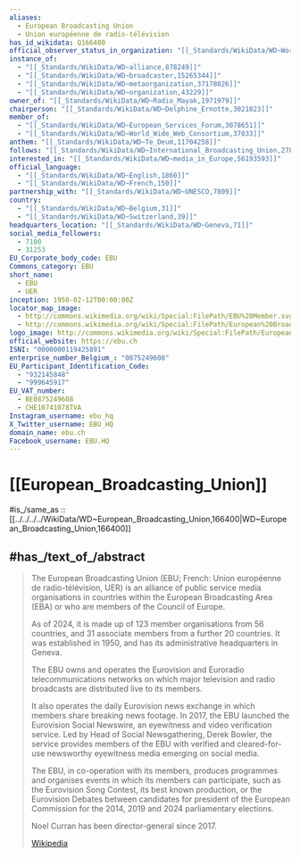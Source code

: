 ```yaml
---
aliases:
  - European Broadcasting Union
  - Union européenne de radio-télévision
has_id_wikidata: Q166400
official_observer_status_in_organization: "[[_Standards/WikiData/WD~World_Intellectual_Property_Organization,177773]]"
instance_of:
  - "[[_Standards/WikiData/WD~alliance,878249]]"
  - "[[_Standards/WikiData/WD~broadcaster,15265344]]"
  - "[[_Standards/WikiData/WD~metaorganization,37178026]]"
  - "[[_Standards/WikiData/WD~organization,43229]]"
owner_of: "[[_Standards/WikiData/WD~Radio_Mayak,1971979]]"
chairperson: "[[_Standards/WikiData/WD~Delphine_Ernotte,3021823]]"
member_of:
  - "[[_Standards/WikiData/WD~European_Services_Forum,3078651]]"
  - "[[_Standards/WikiData/WD~World_Wide_Web_Consortium,37033]]"
anthem: "[[_Standards/WikiData/WD~Te_Deum,11704258]]"
follows: "[[_Standards/WikiData/WD~International_Broadcasting_Union,27859767]]"
interested_in: "[[_Standards/WikiData/WD~media_in_Europe,56193593]]"
official_language:
  - "[[_Standards/WikiData/WD~English,1860]]"
  - "[[_Standards/WikiData/WD~French,150]]"
partnership_with: "[[_Standards/WikiData/WD~UNESCO,7809]]"
country:
  - "[[_Standards/WikiData/WD~Belgium,31]]"
  - "[[_Standards/WikiData/WD~Switzerland,39]]"
headquarters_location: "[[_Standards/WikiData/WD~Geneva,71]]"
social_media_followers:
  - 7100
  - 31253
EU_Corporate_body_code: EBU
Commons_category: EBU
short_name:
  - EBU
  - UER
inception: 1950-02-12T00:00:00Z
locator_map_image:
  - http://commons.wikimedia.org/wiki/Special:FilePath/EBU%20Member.svg
  - http://commons.wikimedia.org/wiki/Special:FilePath/European%20Broadcasting%20Union%20members.svg
logo_image: http://commons.wikimedia.org/wiki/Special:FilePath/European%20Broadcasting%20Union%20logo.svg
official_website: https://ebu.ch
ISNI: "0000000119425891"
enterprise_number_Belgium_: "0875249608"
EU_Participant_Identification_Code:
  - "932145848"
  - "999645917"
EU_VAT_number:
  - BE0875249608
  - CHE10741078TVA
Instagram_username: ebu_hq
X_Twitter_username: EBU_HQ
domain_name: ebu.ch
Facebook_username: EBU.HQ
---
```


# [[European_Broadcasting_Union]] 

#is_/same_as :: [[../../../../WikiData/WD~European_Broadcasting_Union,166400|WD~European_Broadcasting_Union,166400]] 

## #has_/text_of_/abstract 

> The European Broadcasting Union (EBU; French: Union européenne de radio-télévision, UER) 
> is an alliance of public service media organisations 
> in countries within the European Broadcasting Area (EBA) 
> or who are members of the Council of Europe. 
> 
> As of 2024, it is made up of 123 member organisations from 56 countries, 
> and 31 associate members from a further 20 countries. 
> It was established in 1950, and has its administrative headquarters in Geneva.
>
> The EBU owns and operates the Eurovision and Euroradio telecommunications networks 
> on which major television and radio broadcasts are distributed live to its members. 
> 
> It also operates the daily Eurovision news exchange in which members share breaking news footage. 
> In 2017, the EBU launched the Eurovision Social Newswire, an eyewitness and video verification service. 
> Led by Head of Social Newsgathering, Derek Bowler, 
> the service provides members of the EBU with verified 
> and cleared-for-use newsworthy eyewitness media emerging on social media.
>
> The EBU, in co-operation with its members, produces programmes 
> and organises events in which its members can participate, 
> such as the Eurovision Song Contest, its best known production, 
> or the Eurovision Debates between candidates for president of the European Commission 
> for the 2014, 2019 and 2024 parliamentary elections. 
> 
> Noel Curran has been director-general since 2017.
>
> [Wikipedia](https://en.wikipedia.org/wiki/European%20Broadcasting%20Union) 

